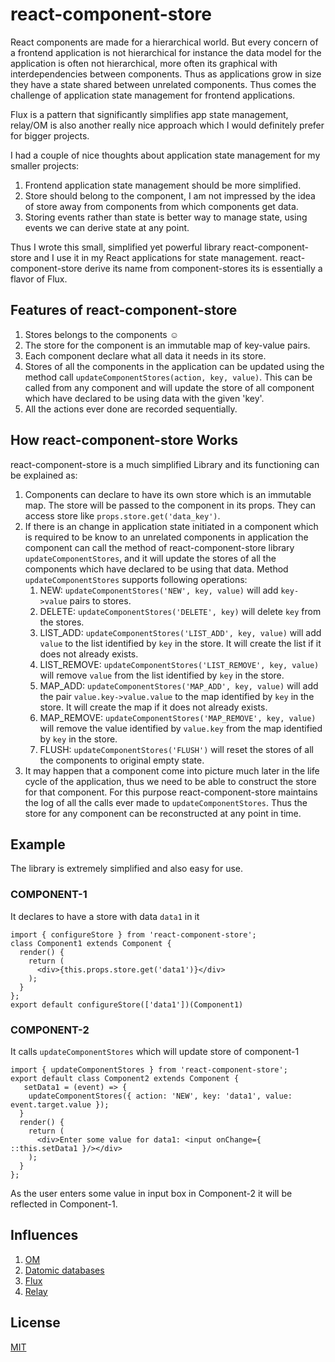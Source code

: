 # react-component-store

React components are made for a hierarchical world. But every concern of a frontend application is not hierarchical for instance the data model for the application is often not hierarchical, more often its graphical with interdependencies between components. Thus as applications grow in size they have a state shared between unrelated components. Thus comes the challenge of application state management for frontend applications.

Flux is a pattern that significantly simplifies app state management, relay/OM is also another really nice approach which I would definitely prefer for bigger projects.

I had a couple of nice thoughts about application state management for my smaller projects:

1. Frontend application state management should be more simplified.
2. Store should belong to the component, I am not impressed by the idea of store away from components from which components get data.
3. Storing events rather than state is better way to manage state, using events we can derive state at any point.

Thus I wrote this small, simplified yet powerful library react-component-store and I use it in my React applications for state management. react-component-store derive its name from component-stores its is essentially a flavor of Flux.

## Features of react-component-store

1. Stores belongs to the components ☺
2. The store for the component is an immutable map of key-value pairs.
3. Each component declare what all data it needs in its store.
4. Stores of all the components in the application can be updated using the method call `updateComponentStores(action, key, value)`. This can be called from any component and will update the store of all component which have declared to be using data with the given 'key'.
5. All the actions ever done are recorded sequentially.

## How react-component-store Works

react-component-store is a much simplified Library and its functioning can be explained as:

1. Components can declare to have its own store which is an immutable map. The store will be passed to the component in its props. They can access store like `props.store.get('data_key')`.
2. If there is an change in application state initiated in a component which is required to be know to an unrelated components in application the component can call the method of react-component-store library `updateComponentStores`, and it will update the stores of all the components which have declared to be using that data.
Method `updateComponentStores` supports following operations:
    1. NEW: `updateComponentStores('NEW', key, value)` will add `key->value` pairs to stores.
    2. DELETE: `updateComponentStores('DELETE', key)` will delete `key` from the stores.
    3. LIST_ADD: `updateComponentStores('LIST_ADD', key, value)` will add `value` to the list identified by `key` in the store. It will create the list if it does not already exists.
    4. LIST_REMOVE: `updateComponentStores('LIST_REMOVE', key, value)` will remove `value` from the list identified by `key` in the store.
    5. MAP_ADD: `updateComponentStores('MAP_ADD', key, value)` will add the pair `value.key->value.value` to the map identified by `key` in the store. It will create the map if it does not already exists.
    6. MAP_REMOVE: `updateComponentStores('MAP_REMOVE', key, value)` will remove the value identified by `value.key` from the map identified by `key` in the store.
    7. FLUSH: `updateComponentStores('FLUSH')` will reset the stores of all the components to original empty state.
3. It may happen that a component come into picture much later in the life cycle of the application, thus we need to be able to construct the store for that component. For this purpose react-component-store maintains the log of all the calls ever made to `updateComponentStores`. Thus the store for any component can be reconstructed at any point in time.

## Example
The library is extremely simplified and also easy for use.

### COMPONENT-1
It declares to have a store with data `data1` in it
```
import { configureStore } from 'react-component-store';
class Component1 extends Component {
  render() {
    return (
      <div>{this.props.store.get('data1')}</div>
    );
  }
};
export default configureStore(['data1'])(Component1)
```
### COMPONENT-2
It calls `updateComponentStores` which will update store of component-1
```
import { updateComponentStores } from 'react-component-store';
export default class Component2 extends Component {
   setData1 = (event) => {
    updateComponentStores({ action: 'NEW', key: 'data1', value: event.target.value });
  }
  render() {
    return (
      <div>Enter some value for data1: <input onChange={ ::this.setData1 }/></div>
    );
  }
};
```
As the user enters some value in input box in Component-2 it will be reflected in Component-1.

## Influences
1. [OM](https://github.com/omcljs/om)
2. [Datomic databases](http://www.datomic.com/about.html)
3. [Flux](https://facebook.github.io/flux/docs/overview.html)
4. [Relay](https://facebook.github.io/relay/)

## License
[MIT](https://opensource.org/licenses/MIT)

